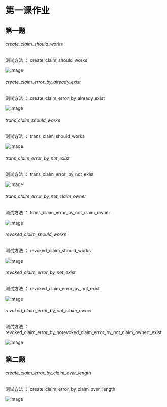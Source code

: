# 第一课作业


## 第一题


###### create_claim_should_works

测试方法 ： create_claim_should_works


![image](/create_claim_should_works.png)




###### create_claim_error_by_already_exist

测试方法 ： create_claim_error_by_already_exist


![image](/create_claim_error_by_already_exist.png)



###### trans_claim_should_works

测试方法 ： trans_claim_should_works


![image](/trans_claim_should_works.png)


###### trans_claim_error_by_not_exist

测试方法 ： trans_claim_error_by_not_exist


![image](/trans_claim_error_by_not_exist.png)



###### trans_claim_error_by_not_claim_owner

测试方法 ： trans_claim_error_by_not_claim_owner


![image](/trans_claim_error_by_not_claim_owner.png)





###### revoked_claim_should_works

测试方法 ： revoked_claim_should_works


![image](/revoked_claim_should_works.png)





###### revoked_claim_error_by_not_exist

测试方法 ： revoked_claim_error_by_not_exist


![image](/revoked_claim_error_by_not_exist.png)




###### revoked_claim_error_by_not_claim_owner

测试方法 ： revoked_claim_error_by_norevoked_claim_error_by_not_claim_ownert_exist


![image](/revoked_claim_error_by_not_claim_owner.png)






## 第二题







###### create_claim_error_by_claim_over_length

测试方法 ： create_claim_error_by_claim_over_length


![image](/create_claim_error_by_claim_over_length.png)